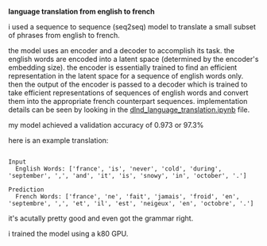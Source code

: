 **language translation from english to french**

i used a sequence to sequence (seq2seq) model to translate a small subset of phrases from english to french.

the model uses an encoder and a decoder to accomplish its task. the english words are encoded into a latent space (determined by the encoder's embedding size). the encoder is essentially trained to find an efficient representation in the latent space for a sequence of english words only. then the output of the encoder is passed to a decoder which is trained to take efficient representations of sequences of english words and convert them into the appropriate french counterpart sequences. implementation details can be seen by looking in the [dlnd_language_translation.ipynb](https://github.com/yvan/language-translation/blob/master/dlnd_language_translation.ipynb) file.

my model achieved a validation accuracy of 0.973 or 97.3%

here is an example translation:

```

Input
  English Words: ['france', 'is', 'never', 'cold', 'during', 'september', ',', 'and', 'it', 'is', 'snowy', 'in', 'october', '.']

Prediction
  French Words: ['france', 'ne', 'fait', 'jamais', 'froid', 'en', 'septembre', ',', 'et', 'il', 'est', 'neigeux', 'en', 'octobre', '.']
```

it's acutally pretty good and even got the grammar right.

i trained the model using a k80 GPU.